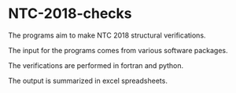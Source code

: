 # NTC-2018-checks
The programs aim to make NTC 2018 structural verifications.

The input for the programs comes from various software packages. 

The verifications are performed in fortran and python.

The output is summarized in excel spreadsheets.
